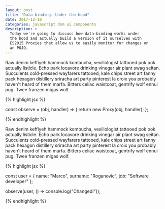 ```yaml
---
layout: post
title: "Data-binding: Under the hood"
date: 2017-12-10
categories: javascript dom ui components
description: >
  Today we're going to discuss how data-binding works under
  the hood and actually build a version of it ourselves with
  ES2015 Proxies that allow us to easily monitor for changes on
  an POJO.
---
```


Raw denim keffiyeh hammock kombucha, vexillologist tattooed pok pok actually
listicle. Echo park locavore drinking vinegar air plant swag seitan. Succulents
cold-pressed wayfarers tattooed, kale chips street art fanny pack hexagon
distillery sriracha art party pinterest la croix you probably haven't heard of
them marfa. Bitters celiac waistcoat, gentrify wolf ennui pug. Twee franzen
migas wolf.

{% highlight jsx %}

const observe = (obj, handler) => {
  return new Proxy(obj, handler);
};

{% endhighlight %}

Raw denim keffiyeh hammock kombucha, vexillologist tattooed pok pok actually
listicle. Echo park locavore drinking vinegar air plant swag seitan. Succulents
cold-pressed wayfarers tattooed, kale chips street art fanny pack hexagon
distillery sriracha art party pinterest la croix you probably haven't heard of
them marfa. Bitters celiac waistcoat, gentrify wolf ennui pug. Twee franzen
migas wolf.

{% highlight jsx %}

const user = {
  name: "Marco",
  surname: "Roganovic",
  job: "Software developer"
};

observe(user, () => console.log("Changed!"));

{% endhighlight %}
